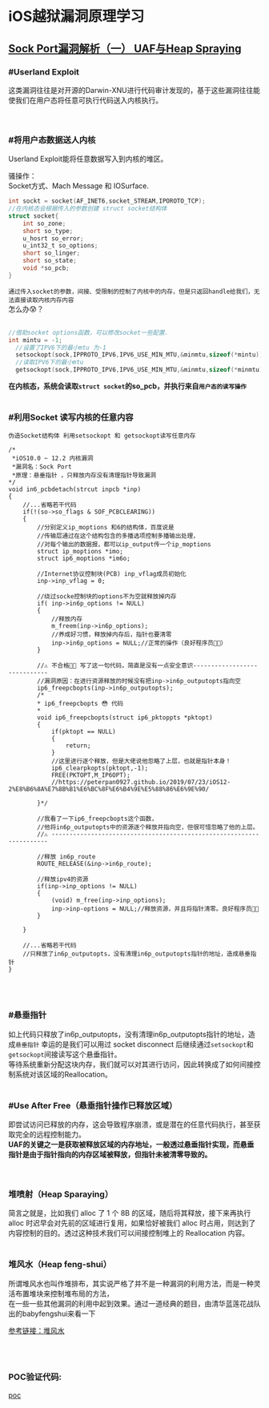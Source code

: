 # iOS越狱漏洞原理学习

## [Sock Port漏洞解析（一） UAF与Heap Spraying](https://mp.weixin.qq.com/s/R_KCNEpIn8O7ShTpnI0AMg)  

### #Userland Exploit
这类漏洞往往是对开源的Darwin-XNU进行代码审计发现的，基于这些漏洞往往能使我们在用户态将任意可执行代码送入内核执行。  
<br/>
<br/>
### #将用户态数据送人内核  
Userland Exploit能将任意数据写入到内核的堆区。 

骚操作：  
  Socket方式、Mach Message 和 IOSurface.
  ```c
  int sockt = socket(AF_INET6,socket_STREAM,IPOROTO_TCP);
  //在内核态会根据传入的参数创建 struct socket结构体
  struct socket{
      int so_zone;
      short so_type;
      u_hosrt so_error;
      u_int32_t so_options;
      short so_linger;
      short so_state;
      void *so_pcb;
  }
  ```
 `通过传入socket的参数，间接、受限制的控制了内核中的内存，但是只返回handle给我们，无法直接读取内核内存内容`  
 怎么办😰？    
 <br/>

 ```c
 //借助socket options函数，可以修改socket一些配置.
int mintu = -1;
   //设置了IPV6下的最小mtu 为-1
   setsockopt(sock,IPPROTO_IPV6,IPV6_USE_MIN_MTU,&minmtu,sizeof(*mintu));
   //读取IPV6下的最小mtu
   getsockopt(sock,IPPROTO_IPV6,IPV6_USE_MIN_MTU,&minmtu,sizeof(*minmtu));
 ```  
**在内核态，系统会读取`struct socket`的so_pcb，并执行来自`用户态的读写操作`**
<br/>
<br/>

### #利用Socket 读写内核的任意内容
`伪造Socket结构体 利用setsockopt 和 getsockopt读写任意内存`
```objc
/*
 *iOS10.0 ~ 12.2 内核漏洞
 *漏洞名：Sock Port
 *原理：悬垂指针 ，只释放内存没有清理指针导致漏洞
*/
void in6_pcbdetach(strcut inpcb *inp)
{
    //...省略若干代码
    if(!(so->so_flags & SOF_PCBCLEARING))
    {
        //分别定义ip_moptions 和6的结构体，百度说是
        //传输层通过在这个结构包含的多播选项控制多播输出处理，
        //对每个输出的数据报，都可以ip_output传一个ip_moptions
        struct ip_moptions *imo;
        struct ip6_moptions *im6o;

        //Internet协议控制块(PCB) inp_vflag成员初始化
        inp->inp_vflag = 0;
        
        //绕过socke控制块的options不为空就释放掉内存
        if( inp->in6p_options != NULL)
        {
            //释放内存
            m_freem(inp->in6p_options);
            //养成好习惯，释放掉内存后，指针也要清零
            inp->in6p_options = NULL;//正常的操作（良好程序员👨‍💻‍）
        }

        //⚠️ 不合格👨‍💻‍ 写了这一句代码，简直是没有一点安全意识-----------------------------
        //漏洞原因：在进行资源释放的时候没有把inp->in6p_outputopts指向空
        ip6_freepcbopts(inp->in6p_outputopts);
        /*
        * ip6_freepcbopts 😳 代码
        *
        void ip6_freepcbopts(struct ip6_pktoppts *pktopt)
        {
            if(pktopt == NULL)
            {
                return;
            }
            //这里进行逐个释放，但是大佬说他忽略了上层，也就是指针本身！
            ip6_clearpkopts(pktopt,-1);
            FREE(PKTOPT,M_IP6OPT);
            //https://peterpan0927.github.io/2019/07/23/iOS12-2%E8%B6%8A%E7%8B%B1%E6%BC%8F%E6%B4%9E%E5%88%86%E6%9E%90/
            
        }*/

        //我看了一下ip6_freepcbopts这个函数，
        //他将in6p_outputopts中的资源逐个释放并指向空，但很可惜忽略了他的上层。
        //⚠️ ---------------------------------------------------------------------

        //释放 in6p_route
        ROUTE_RELEASE(&inp->in6p_route);

        //释放ipv4的资源
        if(inp->inp_options != NULL)
        {
            (void) m_free(inp->inp_options);
            inp->inp-options = NULL;//释放资源，并且将指针清零。良好程序员👩‍💻
        }

    }

    //...省略若干代码
    //只释放了in6p_outputopts，没有清理in6p_outputopts指针的地址，造成悬垂指针
}
```

<br/>
<br/>

### #悬垂指针
如上代码只释放了in6p_outputopts，没有清理in6p_outputopts指针的地址，造成`悬垂指针`
幸运的是我们可以用过 socket disconnect 后继续通过`setsockopt`和`getsockopt`间接读写这个悬垂指针。  
等待系统重新分配这块内存，我们就可以对其进行访问，因此转换成了如何间接控制系统对该区域的Reallocation。
<br/>
<br/>


### #Use After Free（悬垂指针操作已释放区域）
即尝试访问已释放的内存，这会导致程序崩溃，或是潜在的任意代码执行，甚至获取完全的远程控制能力。  
**UAF的关键之一是获取被释放区域的内存地址，一般透过悬垂指针实现，而悬垂指针是由于指针指向的内存区域被释放，但指针未被清零导致的。**  
<br/>
<br/>

### 堆喷射（Heap Sparaying）
简言之就是，比如我们 alloc 了 1 个 8B 的区域，随后将其释放，接下来再执行 alloc 时迟早会对先前的区域进行复用，如果恰好被我们 alloc 时占用，则达到了内容控制的目的。透过这种技术我们可以间接控制堆上的 Reallocation 内容。
<br/>
<br/>

### 堆风水（Heap feng-shui）
所谓堆风水也叫作堆排布，其实说严格了并不是一种漏洞的利用方法，而是一种灵活布置堆块来控制堆布局的方法，  
在一些一些其他漏洞的利用中起到效果。通过一道经典的题目，由清华蓝莲花战队出的babyfengshui来看一下  

[参考链接：堆风水](https://blog.csdn.net/Breeze_CAT/article/details/103788631)

<br/>
<br/>
  
### POC验证代码:  
[poc](/Jailbreak/poc.cpp)